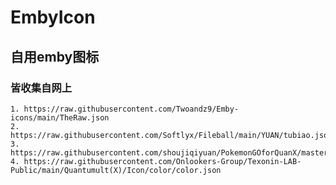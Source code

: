 # EmbyIcon
## 自用emby图标
### 皆收集自网上
    1. https://raw.githubusercontent.com/Twoandz9/Emby-icons/main/TheRaw.json
    2. https://raw.githubusercontent.com/Softlyx/Fileball/main/YUAN/tubiao.json
    3. https://raw.githubusercontent.com/shoujiqiyuan/PokemonGOforQuanX/master/PokemonGo.json
    4. https://raw.githubusercontent.com/Onlookers-Group/Texonin-LAB-Public/main/Quantumult(X)/Icon/color/color.json
